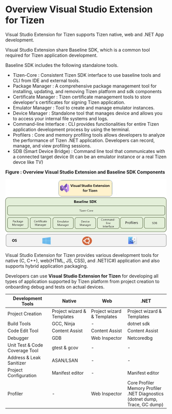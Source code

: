 # Overview Visual Studio Extension for Tizen

Visual Studio Extension for Tizen supports Tizen native, web and .NET App development.

Visual Studio Extension share Baseline SDK, which is a common tool required for Tizen application development.

Baseline SDK includes the following standalone tools.

* Tizen-Core : Consistent Tizen SDK interface to use baseline tools and CLI from IDE and external tools.
* Package Manager : A comprehensive package management tool for installing, updating, and removing Tizen platform and sdk components
* Certificate Manager : Tizen certificate management tools to store developer's certificates for signing Tizen application.
* Emulator Manager : Tool to create and manage emulator instances.
* Device Manager : Standalone tool that manages device and allows you to access your internal file systems and logs.
* Command-line Interface : CLI provides functionalities for entire Tizen application development process by using the terminal.
* Profilers : Core and memory profiling tools allows developers to analyze the performance of Tizen .NET application. Developers can record, manage, and view profiling sessions.
* SDB (Smart Device Bridge) : Command line tool that communicates with a connected target device (It can be an emulator instance or a real Tizen devce like TV)

**Figure : Overview Visual Studio Extension and Baseline SDK Components**

  ![Overview Tizen SDK Components](./media/VS_overview.png)

Visual Studio Extension for Tizen provides various development tools for native (C, C++), web(HTML, JS, CSS), and .NET(C#) application and also supports hybrid application packaging.

Developers can use **Visual Studio Extension for Tizen** for developing all types of application supported by Tizen platform from project creation to onboarding debug and tests on actual devices.

| Development Tools              | Native                                      | Web                                         | .NET                                                                                          |
| ------------------------------ | ------------------------------------------- | ------------------------------------------- | --------------------------------------------------------------------------------------------- |
| Project Creation               | Project wizard & Templates                  | Project wizard & Templates                  | Project wizard & Templates                                                                    |
| Build Tools                    | GCC, Ninja                                  | -                                           | dotnet sdk                                                                                    |
| Code Edit Tool                 | Content Assist                              | Content Assist                              | Content Assist                                                                                |
| Debugger                       | GDB                                         | Web Inspector                               | Netcoredbg                                                                                    |
| Unit Test & Code Coverage Tool | gtest & gcov                                | -                                           | -                                                                                             |
| Address & Leak Sanitizer       | ASAN/LSAN                                   | -                                           | -                                                                                             |
| Project Configuration          | Manifest editor                             | -                                           | Manifest editor                                                                               |
| Profiler                       | -                                           | Web Inspector                               | Core Profiler<br />Memory Profiler<br />.NET Diagnostics<br />(dotnet dump, Trace, GC dump) |